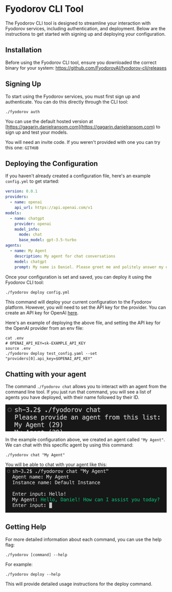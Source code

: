 # Fyodorov CLI Tool

The Fyodorov CLI tool is designed to streamline your interaction with Fyodorov services, including authentication, and deployment. Below are the instructions to get started with signing up and deploying your configuration.

## Installation

Before using the Fyodorov CLI tool, ensure you downloaded the correct binary for your system: https://github.com/FyodorovAI/fyodorov-cli/releases

## Signing Up

To start using the Fyodorov services, you must first sign up and authenticate. You can do this directly through the CLI tool:

```shell
./fyodorov auth
```

You can use the default hosted version at [https://gagarin.danielransom.com](https://gagarin.danielransom.com) 
to sign up and test your models.

You will need an invite code. If you weren't provided with one you can try this one: `GITHUB`

## Deploying the Configuration

If you haven't already created a configuration file, here's an example `config.yml` to get started:
```yaml
version: 0.0.1
providers:
  - name: openai
    api_url: https://api.openai.com/v1
models:
  - name: chatgpt
    provider: openai
    model_info:
      mode: chat
      base_model: gpt-3.5-turbo
agents:
  - name: My Agent
    description: My agent for chat conversations
    model: chatgpt
    prompt: My name is Daniel. Please greet me and politely answer my questions.
```

Once your configuration is set and saved, you can deploy it using the Fyodorov CLI tool:

```shell
./fyodorov deploy config.yml
```

This command will deploy your current configuration to the Fyodorov platform. However, you will need to 
set the API key for the provider. You can create an API key for OpenAI [here](https://platform.openai.com/api-keys).

Here's an example of deploying the above file, and setting the API key for the OpenAI provider from an env file:

```shell
cat .env
# OPENAI_API_KEY=sk-EXAMPLE_API_KEY
source .env
./fyodorov deploy test_config.yaml --set "providers[0].api_key=$OPENAI_API_KEY"
```

## Chatting with your agent
The command `./fyodorov chat` allows you to interact with an agent from the command line tool. 
If you just run that command, you will see a list of agents you have deployed, with their name followed by their ID.

![Example of using `./fyodorov chat`](./imgs/fyodorov_chat.png)

In the example configuration above, we created an agent called `"My Agent"`. We can chat with this specific agent 
by using this command:
```shell
./fyodorov chat "My Agent"
```
You will be able to chat with your agent like this:
![Chatting with an agent](./imgs/fyodorov_chatting.png)

## Getting Help

For more detailed information about each command, you can use the help flag:
```shell
./fyodorov [command] --help
```
For example:

```shell
./fyodorov deploy --help
```
This will provide detailed usage instructions for the deploy command.
